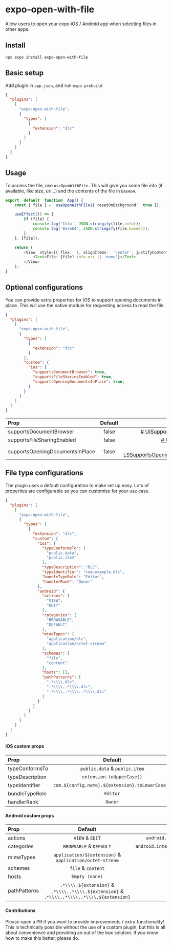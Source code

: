 
# expo-open-with-file

Allow users to open your expo iOS / Android app when selecting files in other apps.

## Install

```
npx expo install expo-open-with-file
```

## Basic setup

Add plugin in `app.json`, and run `expo prebuild`

```json
{
  "plugins": [
    [
      "expo-open-with-file",
      {
        "types": [
          {
            "extension": "dlc"
          }
        ]
      }
    ]
  ]
}
```

## Usage

  To access the file, use `useOpenWithFile`. This will give you some file info (if available, like size, uri...) and the contents of the file in `Base64`.

```typescript
export  default  function  App() {
	const { file } =  useOpenWithFile({ resetOnBackground:  true });

	useEffect(() => {
		if (file) {
			console.log('Info', JSON.stringify(file.info));
			console.log('Base64', JSON.stringify(file.base64));
		}
	}, [file]);

	return (
		<View  style={{ flex:  1, alignItems:  'center', justifyContent:  'center' }}>
			<Text>File: {file?.info.uri || 'none'}</Text>
		</View>
	);
}
```

 ## Optional configurations

You can provide extra properties for iOS to support opening documents in place. This will use the native module for requesting access to read the file.

```json
{
  "plugins": [
    [
      "expo-open-with-file",
      {
        "types": [
          {
            "extension": "dlc"
          }
        ],
        "custom": {
          "ios": {
	        "supportsDocumentBrowser": true,
	        "supportsFileSharingEnabled": true,
            "supportsOpeningDocumentsInPlace": true,
          }
        }
      }
    ]
  ]
}
```
| Prop | Default | Docs |
|  :----------------  |  :------:  |  ----:  |
| supportsDocumentBrowser | false | [# UISupportsDocumentBrowser](https://developer.apple.com/documentation/bundleresources/information_property_list/uisupportsdocumentbrowser) |
| supportsFileSharingEnabled | false | [# UIFileSharingEnabled](https://developer.apple.com/documentation/bundleresources/information_property_list/uifilesharingenabled) |
| supportsOpeningDocumentsInPlace | false | [# LSSupportsOpeningDocumentsInPlace](https://developer.apple.com/documentation/bundleresources/information_property_list/lssupportsopeningdocumentsinplace) |

 ## File type configurations

The plugin uses a default configuration to make set up easy. Lots of properties are configurable so you can customise for your use case.

```json
{
  "plugins": [
    [
      "expo-open-with-file",
      {
        "types": [
          {
            "extension": "dlc",
            "custom": {
              "ios": {
                "typeConformsTo": [
                  "public.data",
                  "public.item"
                ],
                "typeDescription": "DLC",
                "typeIdentifier": "com.example.dlc",
                "bundleTypeRole": "Editor",
                "handlerRank": "Owner"
              },
              "android": {
                "actions": [
                  "VIEW",
                  "EDIT"
                ],
                "categories": [
                  "BROWSABLE",
                  "DEFAULT"
                ],
                "mimeTypes": [
                  "application/dlc",
                  "application/octet-stream"
                ],
                "schemes": [
                  "file",
                  "content"
                ],
                "hosts": [],
                "pathPatterns": [
                  ".*\\\\.dlc",
                  ".*\\\\..*\\\\.dlc",
                  ".*\\\\..*\\\\..*\\\\.dlc"
                ]
              }
            }
          }
        ]
      }
    ]
  ]
}
```

 #### iOS custom props

| Prop | Default | Maps to |
|  :----------------  |  :------:  |  ----:  |
| typeConformsTo | `public.data` & `public.item` | UTTypeConformsTo |
| typeDescription | `extension.toUpperCase()` | UTTypeDescription |
| typeIdentifier | `com.${config.name}.${extension}.toLowerCase()` | UTTypeIdentifier |
| bundleTypeRole | `Editor` | CFBundleTypeRole |
| handlerRank | `Owner` | LSHandlerRank |

 #### Android custom props

| Prop | Default | Maps to |
|  :----------------  |  :------:  |  ----:  |
| actions | `VIEW` & `EDIT` | `android.intent.action.${action}` |
| categories | `BROWSABLE` & `DEFAULT` | `android.intent.category.${category}` |
| mimeTypes | `application/${extension}` & `application/octet-stream` | `android:mimeType` |
| schemes | `file` & `content` | `android:scheme` |
| hosts | `Empty (none)` | `android:host` |
| pathPatterns | `.*\\\\.${extension}` & `.*\\\\..*\\\\.${extension}` & `.*\\\\..*\\\\..*\\\\.${extension}` | `android:pathPattern` |

 #### Contributions

Please open a PR if you want to provide improvements / extra functionality! This is technically possible without the use of a custom plugin, but this is all about convenience and providing an out of the box solution. If you know how to make this better, please do.
